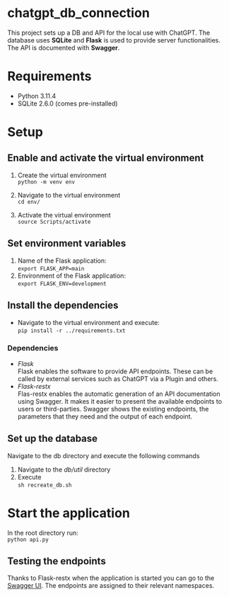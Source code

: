 # chatgpt_db_connection 
This project sets up a DB and API for the local use with ChatGPT. The database uses **SQLite** and **Flask** is used to provide server functionalities. The API is documented with **Swagger**.

# Requirements
- Python 3.11.4
- SQLite 2.6.0 (comes pre-installed)

# Setup

## Enable and activate the virtual environment 

1. Create the virtual environment  
`python -m venv env`

2. Navigate to the virtual environment  
`cd env/`  

3. Activate the virtual environment  
`source Scripts/activate`

## Set environment variables  
1. Name of the Flask application:  
`export FLASK_APP=main`  
2. Environment of the Flask application:  
`export FLASK_ENV=development`


## Install the dependencies
- Navigate to the virtual environment and execute:  
`pip install -r ../requirements.txt`  
### Dependencies  
- _Flask_  
Flask enables the software to provide API endpoints. These can be called by external services such as ChatGPT via a Plugin and others.
- _Flask-restx_  
Flas-restx enables the automatic generation of an API documentation using Swagger. It makes it easier to present the available endpoints to users or third-parties. Swagger shows the existing endpoints, the parameters that they need and the output of each endpoint.

## Set up the database  
Navigate to the db directory and execute the following commands
1. Navigate to the _db/util_ directory  
2. Execute  
`sh recreate_db.sh`
# Start the application
In the root directory run:  
`python api.py`

## Testing the endpoints
Thanks to Flask-restx when the application is started you can go to the [Swagger UI](http://127.0.0.1:5000/). The endpoints are assigned to their relevant namespaces. 